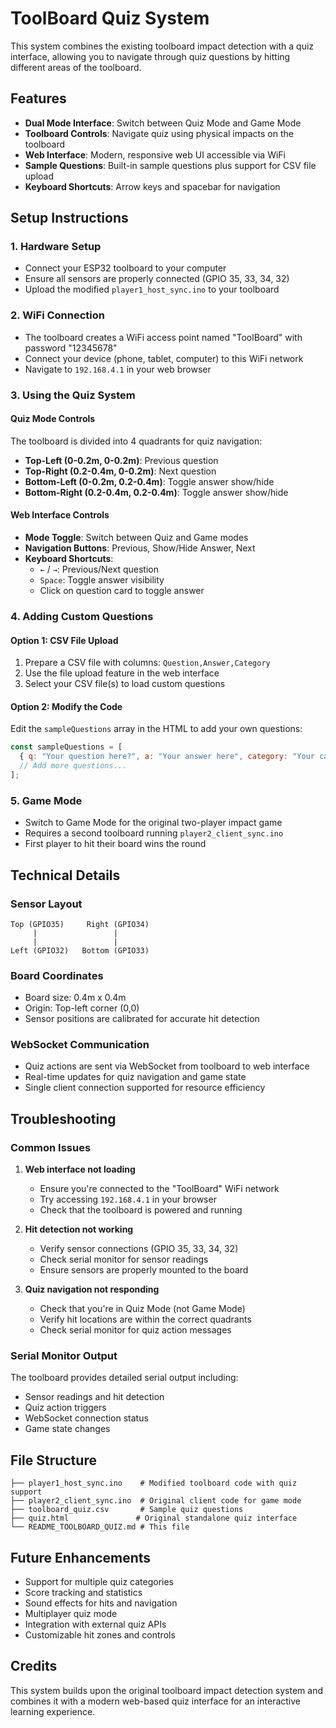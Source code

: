 # ToolBoard Quiz System

This system combines the existing toolboard impact detection with a quiz interface, allowing you to navigate through quiz questions by hitting different areas of the toolboard.

## Features

- **Dual Mode Interface**: Switch between Quiz Mode and Game Mode
- **Toolboard Controls**: Navigate quiz using physical impacts on the toolboard
- **Web Interface**: Modern, responsive web UI accessible via WiFi
- **Sample Questions**: Built-in sample questions plus support for CSV file upload
- **Keyboard Shortcuts**: Arrow keys and spacebar for navigation

## Setup Instructions

### 1. Hardware Setup
- Connect your ESP32 toolboard to your computer
- Ensure all sensors are properly connected (GPIO 35, 33, 34, 32)
- Upload the modified `player1_host_sync.ino` to your toolboard

### 2. WiFi Connection
- The toolboard creates a WiFi access point named "ToolBoard" with password "12345678"
- Connect your device (phone, tablet, computer) to this WiFi network
- Navigate to `192.168.4.1` in your web browser

### 3. Using the Quiz System

#### Quiz Mode Controls
The toolboard is divided into 4 quadrants for quiz navigation:

- **Top-Left (0-0.2m, 0-0.2m)**: Previous question
- **Top-Right (0.2-0.4m, 0-0.2m)**: Next question  
- **Bottom-Left (0-0.2m, 0.2-0.4m)**: Toggle answer show/hide
- **Bottom-Right (0.2-0.4m, 0.2-0.4m)**: Toggle answer show/hide

#### Web Interface Controls
- **Mode Toggle**: Switch between Quiz and Game modes
- **Navigation Buttons**: Previous, Show/Hide Answer, Next
- **Keyboard Shortcuts**: 
  - `←` / `→`: Previous/Next question
  - `Space`: Toggle answer visibility
  - Click on question card to toggle answer

### 4. Adding Custom Questions

#### Option 1: CSV File Upload
1. Prepare a CSV file with columns: `Question,Answer,Category`
2. Use the file upload feature in the web interface
3. Select your CSV file(s) to load custom questions

#### Option 2: Modify the Code
Edit the `sampleQuestions` array in the HTML to add your own questions:

```javascript
const sampleQuestions = [
  { q: "Your question here?", a: "Your answer here", category: "Your category" },
  // Add more questions...
];
```

### 5. Game Mode
- Switch to Game Mode for the original two-player impact game
- Requires a second toolboard running `player2_client_sync.ino`
- First player to hit their board wins the round

## Technical Details

### Sensor Layout
```
Top (GPIO35)     Right (GPIO34)
     |                 |
     |                 |
Left (GPIO32)   Bottom (GPIO33)
```

### Board Coordinates
- Board size: 0.4m x 0.4m
- Origin: Top-left corner (0,0)
- Sensor positions are calibrated for accurate hit detection

### WebSocket Communication
- Quiz actions are sent via WebSocket from toolboard to web interface
- Real-time updates for quiz navigation and game state
- Single client connection supported for resource efficiency

## Troubleshooting

### Common Issues

1. **Web interface not loading**
   - Ensure you're connected to the "ToolBoard" WiFi network
   - Try accessing `192.168.4.1` in your browser
   - Check that the toolboard is powered and running

2. **Hit detection not working**
   - Verify sensor connections (GPIO 35, 33, 34, 32)
   - Check serial monitor for sensor readings
   - Ensure sensors are properly mounted to the board

3. **Quiz navigation not responding**
   - Check that you're in Quiz Mode (not Game Mode)
   - Verify hit locations are within the correct quadrants
   - Check serial monitor for quiz action messages

### Serial Monitor Output
The toolboard provides detailed serial output including:
- Sensor readings and hit detection
- Quiz action triggers
- WebSocket connection status
- Game state changes

## File Structure

```
├── player1_host_sync.ino    # Modified toolboard code with quiz support
├── player2_client_sync.ino  # Original client code for game mode
├── toolboard_quiz.csv       # Sample quiz questions
├── quiz.html               # Original standalone quiz interface
└── README_TOOLBOARD_QUIZ.md # This file
```

## Future Enhancements

- Support for multiple quiz categories
- Score tracking and statistics
- Sound effects for hits and navigation
- Multiplayer quiz mode
- Integration with external quiz APIs
- Customizable hit zones and controls

## Credits

This system builds upon the original toolboard impact detection system and combines it with a modern web-based quiz interface for an interactive learning experience.
